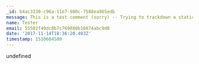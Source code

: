 ```yaml
---
_id: b4ac3330-c96a-11e7-980c-7588ea965edb
message: This is a test comment (sorry) -- Trying to trackdown a staticman bug.
name: Tester
email: 55502f40dc8b7c769880b10874abc9d0
date: '2017-11-14T18:36:20.403Z'
timestamp: 1510684580
---
```

undefined
